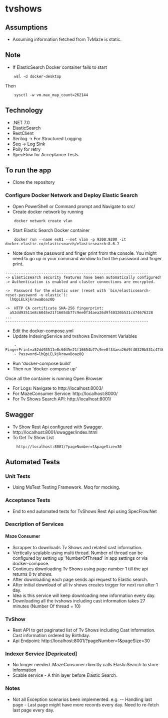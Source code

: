 # tvshows
## Assumptions
- Assuming information fetched from TvMaze is static. 

## Note
- If ElasticSearch Docker container fails to start
```
    wsl -d docker-desktop
```
Then
```
    sysctl -w vm.max_map_count=262144
```
## Technology 
- .NET 7.0
- ElasticSearch
- RestClient
- Serilog -> For Structured Logging
- Seq -> Log Sink
- Polly for retry
- SpecFlow for Acceptance Tests

## To run the app
- Clone the repository

### Configure Docker Network and Deploy Elastic Search
- Open PowerShell or Command prompt and Navigate to src/
- Create docker network by running 
```
    docker network create vlan
```
- Start Elastic Search Docker container
```
    docker run --name es01 --net vlan -p 9200:9200 -it docker.elastic.co/elasticsearch/elasticsearch:8.6.2
```
- Note down the password and finger print from the console. You might need to go up in your command window to find the password and finger print. 
```
----------------------------------------------------------------
-> Elasticsearch security features have been automatically configured!
-> Authentication is enabled and cluster connections are encrypted.

->  Password for the elastic user (reset with `bin/elasticsearch-reset-password -u elastic`):
  lhQpLELkjkrawaBoaz0Q

->  HTTP CA certificate SHA-256 fingerprint:
  a52dd93511e8c6045e21f16654b77c9ee0f34aea26d9f40320b531c474676228
...
----------------------------------------------------------------
```
- Edit the docker-compose.yml
- Update IndexingService and tvshows Environment Variables
```
    - FingerPrint=a52dd93511e8c6045e21f16654b77c9ee0f34aea26d9f40320b531c474676228
    - Password=lhQpLELkjkrawaBoaz0Q
```
- Run 'docker-compose build'
- Then run 'docker-compose up'

Once all the container is running Open Browser
- For Logs: Navigate to http://localhost:8003/
- For MazeConsumer Service: http://localhost:8000/
- For Tv Shows Search API: http://localhost:8001/ 
## Swagger
- Tv Show Rest Api configured with Swagger.
- http://localhost:8001/swagger/index.html
- To Get Tv Show List 
```
     http://localhost:8001/?pageNumber=1&pageSize=30
```

## Automated Tests
### Unit Tests
- Using MsTest Testing Framework. Moq for mocking.

### Acceptance Tests
- End to end automated tests for TvShows Rest Api using SpecFlow.Net

### Description of Services
#### Maze Consumer
- Scrapper to downloads Tv Shows and related cast information.
- Vertically scalable using multi thread. Number of thread can be configured by setting up 'NumberOfThread' in app settings or via docker-compose.
- Continues downloading Tv Shows using page number 1 till the api returns 0 tv shows.
- After downloading each page sends api request to Elastic search.
- After initial download of all tv shows creates trigger for next run after 1 day.
- Idea is this service will keep downloading new information every day.
- Downloading all the tvshows including cast information takes 27 minutes (Number Of thread = 10)

### TvShow
- Rest API to get paginated list of Tv Shows including Cast information. Cast information ordered by Birthday.
- Api Endpoint: http://localhost:8001/?pageNumber=1&pageSize=30 

### Indexer Service [Depricated]
- No longer needed. MazeConsumer directly calls ElasticSearch to store information
- Scable service - A thin layer before Elastic Search. 


### Notes
- Not all Exception scenarios been implemented. e.g.
-- Handling last page - Last page might have more records every day. Need to re-fetch last page every day.